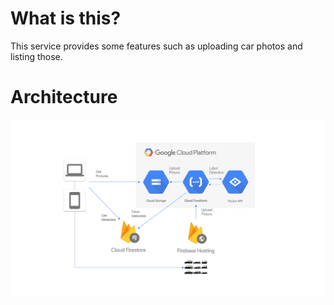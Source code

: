 # What is this?
This service provides some features such as uploading car photos and listing those.

# Architecture

 ![Architecture](architecture.png) 